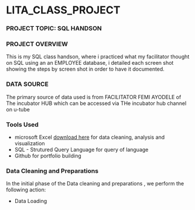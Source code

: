 # LITA_CLASS_PROJECT

### PROJECT TOPIC: SQL HANDSON
### PROJECT OVERVIEW
This is my SQL class handson, where i practiced what my facilitator thought on SQL using an an  EMPLOYEE database, i detailed each screen shot showing the steps by screen shot in order to have it documented.
### DATA SOURCE
The primary source of data used is from FACILITATOR FEMI AYODELE of The incubator HUB which can be accessed via THe incubator hub channel on u-tube
### Tools Used
- microsoft Excel [download here](https://www.microsoft.com)
for data cleaning, analysis and visualization
- SQL - Strutured Query Language for query of language
- Github for portfolio building

### Data Cleaning and Preparations
In the initial phase of the Data cleaning and preparations , we perform the following action:
- Data Loading


